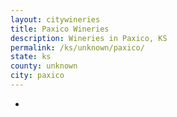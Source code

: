 ```yaml
---
layout: citywineries
title: Paxico Wineries
description: Wineries in Paxico, KS
permalink: /ks/unknown/paxico/
state: ks
county: unknown
city: paxico
---
```

-
